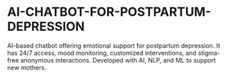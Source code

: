 # AI-CHATBOT-FOR-POSTPARTUM-DEPRESSION
AI-based chatbot offering emotional support for postpartum depression. It has 24/7 access, mood monitoring, customized interventions, and stigma-free anonymous interactions. Developed with AI, NLP, and ML to support new mothers.

